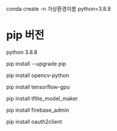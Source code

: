 conda create -n 가상환경이름 python=3.8.8

# pip 버전

python 3.8.8

pip install --upgrade pip

pip install opencv-python

pip install tensorflow-gpu

pip install tflite_model_maker

pip install firebase_admin

pip install oauth2client